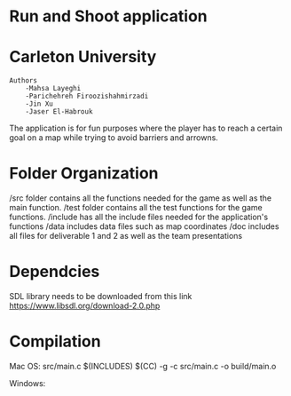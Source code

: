 
# Run and Shoot application

# Carleton University
    Authors
        -Mahsa Layeghi
        -Parichehreh Firoozishahmirzadi
        -Jin Xu
        -Jaser El-Habrouk

The application is for fun purposes where the player has to reach a certain goal on a map while trying to avoid barriers and arrowns.

# Folder Organization
/src folder contains all the functions needed for the game as well as the main function.
/test folder contains all the test functions for the game functions.
/include has all the include files needed for the application's functions
/data includes data files such as map coordinates 
/doc includes all files for deliverable 1 and 2 as well as the team presentations

# Dependcies
SDL library needs to be downloaded from this link https://www.libsdl.org/download-2.0.php

# Compilation
Mac OS:
src/main.c $(INCLUDES)
$(CC) -g -c src/main.c -o build/main.o

Windows:











